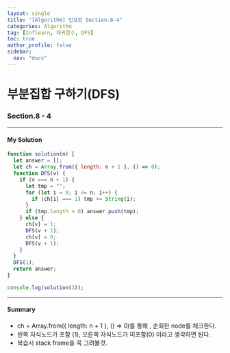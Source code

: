 ```yaml
---
layout: single
title: "[Algorithm] 인프런 Section.8-4"
categories: Algorithm
tag: [Inflearn, 재귀함수, DFS]
toc: true
author_profile: false
sidebar:
  nav: "docs"
---
```


# 부분집합 구하기(DFS)

### Section.8 - 4

---

#### My Solution

```javascript
function solution(n) {
  let answer = [];
  let ch = Array.from({ length: n + 1 }, () => 0);
  function DFS(v) {
    if (v === n + 1) {
      let tmp = "";
      for (let i = 0; i <= n; i++) {
        if (ch[i] === 1) tmp += String(i);
      }
      if (tmp.length > 0) answer.push(tmp);
    } else {
      ch[v] = 1;
      DFS(v + 1);
      ch[v] = 0;
      DFS(v + 1);
    }
  }
  DFS(1);
  return answer;
}

console.log(solution(3));
```

---

#### Summary

- ch = Array.from({ length: n + 1 }, () => 0)를 통해 , 순회한 node를 체크한다.
- 왼쪽 자식노드가 포함 (1), 오른쪽 자식노드가 미포함(0) 이라고 생각하면 된다.
- 복습시 stack frame을 꼭 그려볼것.
